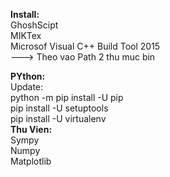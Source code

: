 <b>Install:</b><br>
GhoshScipt<br>
MIKTex<br>
Microsof Visual C++ Build Tool 2015<br>
---> Theo vao Path 2 thu muc bin<br>

<b>PYthon:</b><br>
Update:<br>
python -m pip install -U pip<br>
pip install -U setuptools<br>
pip install -U virtualenv<br>
<b>Thu Vien:</b><br>
Sympy<br>
Numpy<br>
Matplotlib<br>

